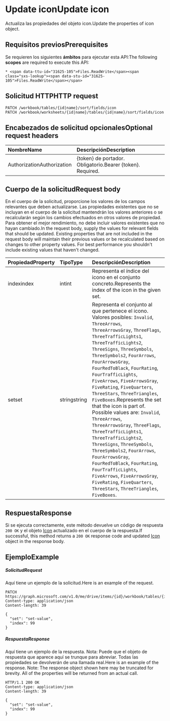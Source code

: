 # <a name="update-icon"></a><span data-ttu-id="31625-101">Update icon</span><span class="sxs-lookup"><span data-stu-id="31625-101">Update icon</span></span>

<span data-ttu-id="31625-102">Actualiza las propiedades del objeto icon.</span><span class="sxs-lookup"><span data-stu-id="31625-102">Update the properties of icon object.</span></span>
## <a name="prerequisites"></a><span data-ttu-id="31625-103">Requisitos previos</span><span class="sxs-lookup"><span data-stu-id="31625-103">Prerequisites</span></span>
<span data-ttu-id="31625-104">Se requieren los siguientes **ámbitos** para ejecutar esta API:</span><span class="sxs-lookup"><span data-stu-id="31625-104">The following **scopes** are required to execute this API:</span></span> 

    * <span data-ttu-id="31625-105">Files.ReadWrite</span><span class="sxs-lookup"><span data-stu-id="31625-105">Files.ReadWrite</span></span>

## <a name="http-request"></a><span data-ttu-id="31625-106">Solicitud HTTP</span><span class="sxs-lookup"><span data-stu-id="31625-106">HTTP request</span></span>
<!-- { "blockType": "ignored" } -->
```http
PATCH /workbook/tables/{id|name}/sort/fields/icon
PATCH /workbook/worksheets/{id|name}/tables/{id|name}/sort/fields/icon
```
## <a name="optional-request-headers"></a><span data-ttu-id="31625-107">Encabezados de solicitud opcionales</span><span class="sxs-lookup"><span data-stu-id="31625-107">Optional request headers</span></span>
| <span data-ttu-id="31625-108">Nombre</span><span class="sxs-lookup"><span data-stu-id="31625-108">Name</span></span>       | <span data-ttu-id="31625-109">Descripción</span><span class="sxs-lookup"><span data-stu-id="31625-109">Description</span></span>|
|:-----------|:-----------|
| <span data-ttu-id="31625-110">Authorization</span><span class="sxs-lookup"><span data-stu-id="31625-110">Authorization</span></span>  | <span data-ttu-id="31625-p101">{token} de portador. Obligatorio.</span><span class="sxs-lookup"><span data-stu-id="31625-p101">Bearer {token}. Required.</span></span> |


## <a name="request-body"></a><span data-ttu-id="31625-113">Cuerpo de la solicitud</span><span class="sxs-lookup"><span data-stu-id="31625-113">Request body</span></span>
<span data-ttu-id="31625-p102">En el cuerpo de la solicitud, proporcione los valores de los campos relevantes que deben actualizarse. Las propiedades existentes que no se incluyan en el cuerpo de la solicitud mantendrán los valores anteriores o se recalcularán según los cambios efectuados en otros valores de propiedad. Para obtener el mejor rendimiento, no debe incluir valores existentes que no hayan cambiado.</span><span class="sxs-lookup"><span data-stu-id="31625-p102">In the request body, supply the values for relevant fields that should be updated. Existing properties that are not included in the request body will maintain their previous values or be recalculated based on changes to other property values. For best performance you shouldn't include existing values that haven't changed.</span></span>

| <span data-ttu-id="31625-117">Propiedad</span><span class="sxs-lookup"><span data-stu-id="31625-117">Property</span></span>     | <span data-ttu-id="31625-118">Tipo</span><span class="sxs-lookup"><span data-stu-id="31625-118">Type</span></span>   |<span data-ttu-id="31625-119">Descripción</span><span class="sxs-lookup"><span data-stu-id="31625-119">Description</span></span>|
|:---------------|:--------|:----------|
|<span data-ttu-id="31625-120">index</span><span class="sxs-lookup"><span data-stu-id="31625-120">index</span></span>|<span data-ttu-id="31625-121">int</span><span class="sxs-lookup"><span data-stu-id="31625-121">int</span></span>|<span data-ttu-id="31625-122">Representa el índice del icono en el conjunto concreto.</span><span class="sxs-lookup"><span data-stu-id="31625-122">Represents the index of the icon in the given set.</span></span>|
|<span data-ttu-id="31625-123">set</span><span class="sxs-lookup"><span data-stu-id="31625-123">set</span></span>|<span data-ttu-id="31625-124">string</span><span class="sxs-lookup"><span data-stu-id="31625-124">string</span></span>|<span data-ttu-id="31625-p103">Representa el conjunto al que pertenece el icono. Valores posibles: `Invalid`, `ThreeArrows`, `ThreeArrowsGray`, `ThreeFlags`, `ThreeTrafficLights1`, `ThreeTrafficLights2`, `ThreeSigns`, `ThreeSymbols`, `ThreeSymbols2`, `FourArrows`, `FourArrowsGray`, `FourRedToBlack`, `FourRating`, `FourTrafficLights`, `FiveArrows`, `FiveArrowsGray`, `FiveRating`, `FiveQuarters`, `ThreeStars`, `ThreeTriangles`, `FiveBoxes`.</span><span class="sxs-lookup"><span data-stu-id="31625-p103">Represents the set that the icon is part of. Possible values are: `Invalid`, `ThreeArrows`, `ThreeArrowsGray`, `ThreeFlags`, `ThreeTrafficLights1`, `ThreeTrafficLights2`, `ThreeSigns`, `ThreeSymbols`, `ThreeSymbols2`, `FourArrows`, `FourArrowsGray`, `FourRedToBlack`, `FourRating`, `FourTrafficLights`, `FiveArrows`, `FiveArrowsGray`, `FiveRating`, `FiveQuarters`, `ThreeStars`, `ThreeTriangles`, `FiveBoxes`.</span></span>|

## <a name="response"></a><span data-ttu-id="31625-127">Respuesta</span><span class="sxs-lookup"><span data-stu-id="31625-127">Response</span></span>

<span data-ttu-id="31625-128">Si se ejecuta correctamente, este método devuelve un código de respuesta `200 OK` y el objeto [Icon](../resources/icon.md) actualizado en el cuerpo de la respuesta.</span><span class="sxs-lookup"><span data-stu-id="31625-128">If successful, this method returns a `200 OK` response code and updated [Icon](../resources/icon.md) object in the response body.</span></span>
## <a name="example"></a><span data-ttu-id="31625-129">Ejemplo</span><span class="sxs-lookup"><span data-stu-id="31625-129">Example</span></span>
##### <a name="request"></a><span data-ttu-id="31625-130">Solicitud</span><span class="sxs-lookup"><span data-stu-id="31625-130">Request</span></span>
<span data-ttu-id="31625-131">Aquí tiene un ejemplo de la solicitud.</span><span class="sxs-lookup"><span data-stu-id="31625-131">Here is an example of the request.</span></span>
<!-- {
  "blockType": "request",
  "name": "update_icon"
}-->
```http
PATCH https://graph.microsoft.com/v1.0/me/drive/items/{id}/workbook/tables/{id|name}/sort/fields/icon
Content-type: application/json
Content-length: 39

{
  "set": "set-value",
  "index": 99
}
```
##### <a name="response"></a><span data-ttu-id="31625-132">Respuesta</span><span class="sxs-lookup"><span data-stu-id="31625-132">Response</span></span>
<span data-ttu-id="31625-p104">Aquí tiene un ejemplo de la respuesta. Nota: Puede que el objeto de respuesta que aparece aquí se trunque para abreviar. Todas las propiedades se devolverán de una llamada real.</span><span class="sxs-lookup"><span data-stu-id="31625-p104">Here is an example of the response. Note: The response object shown here may be truncated for brevity. All of the properties will be returned from an actual call.</span></span>
<!-- {
  "blockType": "response",
  "truncated": true,
  "@odata.type": "microsoft.graph.icon"
} -->
```http
HTTP/1.1 200 OK
Content-type: application/json
Content-length: 39

{
  "set": "set-value",
  "index": 99
}
```

<!-- uuid: 8fcb5dbc-d5aa-4681-8e31-b001d5168d79
2015-10-25 14:57:30 UTC -->
<!-- {
  "type": "#page.annotation",
  "description": "Update icon",
  "keywords": "",
  "section": "documentation",
  "tocPath": ""
}-->